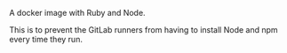 A docker image with Ruby and Node.

This is to prevent the GitLab runners from having to install Node and npm every time they run.
